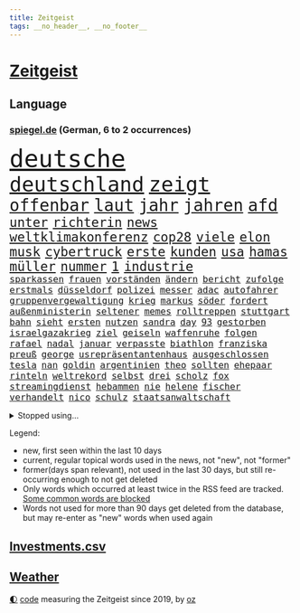 ```yaml
---
title: Zeitgeist
tags: __no_header__, __no_footer__
---
```


# [Zeitgeist](https://oliz.io/zeitgeist/)

## Language

<h3><a href="https://www.spiegel.de" target="_blank">spiegel.de</a> (German, 6 to 2 occurrences)</h3>
<p style="font-family:monospace">
<span style="font-size:32pt"><a href="news_links.html#deutsche" class="current">deutsche</a></span>
<br>
<span style="font-size:27pt"><a href="news_links.html#deutschland" class="current">deutschland</a></span>
<span style="font-size:27pt"><a href="news_links.html#zeigt" class="current">zeigt</a></span>
<br>
<span style="font-size:22pt"><a href="news_links.html#offenbar" class="current">offenbar</a></span>
<span style="font-size:22pt"><a href="news_links.html#laut" class="current">laut</a></span>
<span style="font-size:22pt"><a href="news_links.html#jahr" class="current">jahr</a></span>
<span style="font-size:22pt"><a href="news_links.html#jahren" class="current">jahren</a></span>
<span style="font-size:22pt"><a href="news_links.html#afd" class="current">afd</a></span>
<br>
<span style="font-size:17pt"><a href="news_links.html#unter" class="current">unter</a></span>
<span style="font-size:17pt"><a href="news_links.html#richterin" class="current">richterin</a></span>
<span style="font-size:17pt"><a href="news_links.html#news" class="current">news</a></span>
<span style="font-size:17pt"><a href="news_links.html#weltklimakonferenz" class="current">weltklimakonferenz</a></span>
<span style="font-size:17pt"><a href="news_links.html#cop28" class="current">cop28</a></span>
<span style="font-size:17pt"><a href="news_links.html#viele" class="current">viele</a></span>
<span style="font-size:17pt"><a href="news_links.html#elon" class="current">elon</a></span>
<span style="font-size:17pt"><a href="news_links.html#musk" class="current">musk</a></span>
<span style="font-size:17pt"><a href="news_links.html#cybertruck" class="current">cybertruck</a></span>
<span style="font-size:17pt"><a href="news_links.html#erste" class="current">erste</a></span>
<span style="font-size:17pt"><a href="news_links.html#kunden" class="current">kunden</a></span>
<span style="font-size:17pt"><a href="news_links.html#usa" class="current">usa</a></span>
<span style="font-size:17pt"><a href="news_links.html#hamas" class="current">hamas</a></span>
<span style="font-size:17pt"><a href="news_links.html#müller" class="current">müller</a></span>
<span style="font-size:17pt"><a href="news_links.html#nummer" class="current">nummer</a></span>
<span style="font-size:17pt"><a href="news_links.html#1" class="current">1</a></span>
<span style="font-size:17pt"><a href="news_links.html#industrie" class="current">industrie</a></span>
<br>
<span style="font-size:12pt"><a href="news_links.html#sparkassen" class="current">sparkassen</a></span>
<span style="font-size:12pt"><a href="news_links.html#frauen" class="current">frauen</a></span>
<span style="font-size:12pt"><a href="news_links.html#vorständen" class="new">vorständen</a></span>
<span style="font-size:12pt"><a href="news_links.html#ändern" class="current">ändern</a></span>
<span style="font-size:12pt"><a href="news_links.html#bericht" class="current">bericht</a></span>
<span style="font-size:12pt"><a href="news_links.html#zufolge" class="current">zufolge</a></span>
<span style="font-size:12pt"><a href="news_links.html#erstmals" class="current">erstmals</a></span>
<span style="font-size:12pt"><a href="news_links.html#düsseldorf" class="current">düsseldorf</a></span>
<span style="font-size:12pt"><a href="news_links.html#polizei" class="current">polizei</a></span>
<span style="font-size:12pt"><a href="news_links.html#messer" class="current">messer</a></span>
<span style="font-size:12pt"><a href="news_links.html#adac" class="current">adac</a></span>
<span style="font-size:12pt"><a href="news_links.html#autofahrer" class="current">autofahrer</a></span>
<span style="font-size:12pt"><a href="news_links.html#gruppenvergewaltigung" class="current">gruppenvergewaltigung</a></span>
<span style="font-size:12pt"><a href="news_links.html#krieg" class="current">krieg</a></span>
<span style="font-size:12pt"><a href="news_links.html#markus" class="current">markus</a></span>
<span style="font-size:12pt"><a href="news_links.html#söder" class="current">söder</a></span>
<span style="font-size:12pt"><a href="news_links.html#fordert" class="current">fordert</a></span>
<span style="font-size:12pt"><a href="news_links.html#außenministerin" class="current">außenministerin</a></span>
<span style="font-size:12pt"><a href="news_links.html#seltener" class="current">seltener</a></span>
<span style="font-size:12pt"><a href="news_links.html#memes" class="new">memes</a></span>
<span style="font-size:12pt"><a href="news_links.html#rolltreppen" class="new">rolltreppen</a></span>
<span style="font-size:12pt"><a href="news_links.html#stuttgart" class="current">stuttgart</a></span>
<span style="font-size:12pt"><a href="news_links.html#bahn" class="current">bahn</a></span>
<span style="font-size:12pt"><a href="news_links.html#sieht" class="current">sieht</a></span>
<span style="font-size:12pt"><a href="news_links.html#ersten" class="current">ersten</a></span>
<span style="font-size:12pt"><a href="news_links.html#nutzen" class="current">nutzen</a></span>
<span style="font-size:12pt"><a href="news_links.html#sandra" class="current">sandra</a></span>
<span style="font-size:12pt"><a href="news_links.html#day" class="current">day</a></span>
<span style="font-size:12pt"><a href="news_links.html#93" class="new">93</a></span>
<span style="font-size:12pt"><a href="news_links.html#gestorben" class="current">gestorben</a></span>
<span style="font-size:12pt"><a href="news_links.html#israelgazakrieg" class="current">israelgazakrieg</a></span>
<span style="font-size:12pt"><a href="news_links.html#ziel" class="current">ziel</a></span>
<span style="font-size:12pt"><a href="news_links.html#geiseln" class="current">geiseln</a></span>
<span style="font-size:12pt"><a href="news_links.html#waffenruhe" class="current">waffenruhe</a></span>
<span style="font-size:12pt"><a href="news_links.html#folgen" class="current">folgen</a></span>
<span style="font-size:12pt"><a href="news_links.html#rafael" class="new">rafael</a></span>
<span style="font-size:12pt"><a href="news_links.html#nadal" class="new">nadal</a></span>
<span style="font-size:12pt"><a href="news_links.html#januar" class="current">januar</a></span>
<span style="font-size:12pt"><a href="news_links.html#verpasste" class="current">verpasste</a></span>
<span style="font-size:12pt"><a href="news_links.html#biathlon" class="new">biathlon</a></span>
<span style="font-size:12pt"><a href="news_links.html#franziska" class="current">franziska</a></span>
<span style="font-size:12pt"><a href="news_links.html#preuß" class="new">preuß</a></span>
<span style="font-size:12pt"><a href="news_links.html#george" class="current">george</a></span>
<span style="font-size:12pt"><a href="news_links.html#usrepräsentantenhaus" class="current">usrepräsentantenhaus</a></span>
<span style="font-size:12pt"><a href="news_links.html#ausgeschlossen" class="current">ausgeschlossen</a></span>
<span style="font-size:12pt"><a href="news_links.html#tesla" class="current">tesla</a></span>
<span style="font-size:12pt"><a href="news_links.html#nan" class="new">nan</a></span>
<span style="font-size:12pt"><a href="news_links.html#goldin" class="current">goldin</a></span>
<span style="font-size:12pt"><a href="news_links.html#argentinien" class="current">argentinien</a></span>
<span style="font-size:12pt"><a href="news_links.html#theo" class="current">theo</a></span>
<span style="font-size:12pt"><a href="news_links.html#sollten" class="current">sollten</a></span>
<span style="font-size:12pt"><a href="news_links.html#ehepaar" class="current">ehepaar</a></span>
<span style="font-size:12pt"><a href="news_links.html#rinteln" class="new">rinteln</a></span>
<span style="font-size:12pt"><a href="news_links.html#weltrekord" class="current">weltrekord</a></span>
<span style="font-size:12pt"><a href="news_links.html#selbst" class="current">selbst</a></span>
<span style="font-size:12pt"><a href="news_links.html#drei" class="current">drei</a></span>
<span style="font-size:12pt"><a href="news_links.html#scholz" class="current">scholz</a></span>
<span style="font-size:12pt"><a href="news_links.html#fox" class="current">fox</a></span>
<span style="font-size:12pt"><a href="news_links.html#streamingdienst" class="new">streamingdienst</a></span>
<span style="font-size:12pt"><a href="news_links.html#hebammen" class="new">hebammen</a></span>
<span style="font-size:12pt"><a href="news_links.html#nie" class="current">nie</a></span>
<span style="font-size:12pt"><a href="news_links.html#helene" class="current">helene</a></span>
<span style="font-size:12pt"><a href="news_links.html#fischer" class="current">fischer</a></span>
<span style="font-size:12pt"><a href="news_links.html#verhandelt" class="current">verhandelt</a></span>
<span style="font-size:12pt"><a href="news_links.html#nico" class="current">nico</a></span>
<span style="font-size:12pt"><a href="news_links.html#schulz" class="new">schulz</a></span>
<span style="font-size:12pt"><a href="news_links.html#staatsanwaltschaft" class="current">staatsanwaltschaft</a></span>
</p>
<details>
<summary>Stopped using...</summary>
<p class="former" style="font-size:12pt">
diktator(1136) aktien(1135) schatten(1135) erscheinen(1134) rb(1134) belarus(1133) positiv(1133) schrieb(1133) gegenseitig(1132) reihe(1132) schwedische(1132) bisherige(1131) endet(1131) ermitteln(1131) geschichten(1131) gewaltige(1131) messi(1131) trauer(1131) wartet(1131) bayerns(1130) beenden(1130) beispielen(1130) belasten(1130) hört(1130) kolumnist(1130) kraftvoll(1130) kämpfte(1130) lobt(1130) persönliche(1130) standort(1130) tweet(1130) 24(1129) coronakrise(1129) fielen(1129) finanziell(1129) hubschrauber(1129) jagd(1129) vorzeitig(1129) christoph(1128) coronavirus(1128) ifoinstitut(1128) schön(1128) anschließend(1127) becker(1127) bsc(1127) erteilt(1127) la(1127) steigenden(1127) united(1127) verabschiedet(1127) einstieg(1126) enthüllt(1126) gewissen(1126) nahezu(1126) wählen(1126) 2017(1125) belgien(1125) geändert(1125) illegalen(1125) medikamente(1125) missbrauch(1125) zuge(1125) amerika(1124) crash(1124) sprecher(1124) steuern(1124) südafrika(1124) wohnhaus(1124) einreisen(1123) geflogen(1123) virus(1123) volksrepublik(1123) infektion(1122) streng(1122) vorgeworfen(1122) länge(1121) online(1121) philipp(1121) produzieren(1121) europäer(1120) gering(1120) rassistischen(1120) stärke(1120) stück(1120) verlierer(1120) 600(1119) claudia(1119) überholt(1119) distanziert(1118) einsetzen(1118) hotels(1118) spekuliert(1118) wochenlang(1118) filme(1117) inszeniert(1116) schaffte(1113) juristisch(1112) gesamten(1111) eingeleitet(1110) umgeht(1110) bäume(1109) frisch(1109) harten(1109) schrecken(1108) treiben(1108) begriff(1107) ereignisse(1107) herz(1107) hängen(1107) warm(1107) gelingen(1106) produkte(1106) tiefen(1106) uni(1106) vorgänger(1106) gemeinsames(1105) größere(1105) orten(1105) schneider(1105) dran(1103) profis(1103) einbruch(1101) papier(1100) nasa(1099) beitrag(1098) abhängig(1097) provoziert(1095) app(1094) smartphones(1091) hinweis(1090) ursprünglich(1084) entspannt(1081) überfordert(1078) rache(1069) maschinen(1066) stopp(1055) mallorca(1033) expräsidenten(1004) bekannter(1003) anfeindungen(995) josef(993) wolken(992) orte(968) strebt(968) gewalttat(940) schrumpft(865) sergej(865) norwegische(859) zugestimmt(851) fossilen(839) erfolglos(833) kollision(827) exil(819) nachspielzeit(818) erkrankte(814) erhofft(811) energiepreise(810) stehlen(809) liebsten(807) king(806) angestellten(798) versetzt(779) kunstwerke(770) erleben(763) beider(759) regierungschefin(756) magazin(751) geheimdienste(749) 74(746) ostdeutschland(742) roth(742) beliebt(738) verteidiger(738) schülerin(734) außenministerium(710) loch(706) ärztin(703) ruhrgebiet(698) buschmann(695) erschwert(685) klara(685) menschenrechtler(683) bat(679) soldat(671) überwachung(671) afrikanischen(649) heißen(648) einheiten(646) 62(643) verspätungen(633) stammen(629) vögel(626) vorab(624) sanktioniert(614) unsicher(610) eindrücke(608) kriegsverbrechen(605) riskant(605) söhne(603) finnische(600) besetzten(596) organisierte(596) ansturm(589) wiederaufbau(586) überlebenden(583) schlamm(561) umstände(561) verärgert(559) falscher(554) ehrt(551) harter(551) trocken(548) unterlag(547) luisa(546) weltverband(543) 79(541) kenia(539) lngterminal(538) dürre(531) konkurrenten(531) ausbauen(528) ernannt(528) verhaftung(526) anwältin(525) ulrich(522) misshandelt(519) führungskräfte(517) identifizieren(514) gegenwart(511) wohnmobil(511) republikanern(509) erobern(507) bekämpft(504) sehe(504) wozu(504) 81(499) dramatische(498) energieversorger(498) entschuldigen(497) tasche(497) extra(492) batterien(490) schwächelt(489) folgten(488) chinesen(480) neubauer(479) umweltschützer(475) regensburg(469) auszusetzen(463) importiert(463) wütet(459) studentin(457) spitzen(453) elefanten(448) atomkraftwerk(447) schmuck(442) antarktis(440) dunkle(433) bundesbank(429) kriminalität(429) machtmissbrauch(426) ersetzt(424) senioren(423) aufholjagd(419) laufende(418) hessischen(416) verwandelt(415) symbole(411) bestimmen(410) lionel(410) staatsmedien(410) klimaaktivistin(409) urteilt(404) sauber(402) tunesien(401) festgehalten(393) desinformation(389) mama(389) passagieren(389) absolviert(388) autorinnen(383) überzeugte(380) außenpolitik(379) operiert(378) beworfen(377) general(377) einheimische(376) psychisch(376) westküste(376) nächtlichen(372) geheim(365) inhalten(365) 500000(362) kampfjets(360) ig(359) metall(359) spielraum(353) gekostet(352) technologien(350) häufen(348) verlorenen(348) sound(347) jong(346) kritikern(346) pence(346) un(346) amtsgericht(345) anscheinend(344) hauses(343) gelsenkirchen(342) vorbereitung(342) verarbeiten(339) trauern(338) naturschützer(337) unmöglich(337) colorado(336) belgier(334) manipulierte(334) regierende(332) reformieren(331) exportieren(330) labor(330) aufgelöst(328) mittelpunkt(325) kulturstaatsministerin(324) sprint(323) unicef(321) chefredakteur(320) besonderer(319) nizza(316) öffentlichkeitswirksam(314) auflage(313) bußgeld(313) umzug(313) fassen(309) googles(309) nannte(309) sachsens(309) umstrittener(309) spezialkräfte(308) c(305) passanten(305) plätzen(303) brannten(301) fortan(298) miete(297) erhalt(294) nähert(294) veröffentlichten(294) bewahren(293) orthodoxe(289) bauministerin(288) geywitz(288) republikanische(288) vorstandschef(288) freiwillige(287) heran(286) juristischen(286) filmen(285) vermeintlicher(285) theoretisch(282) zögern(282) bildet(281) getötete(279) günstigen(279) antike(277) kennzeichnung(276) verschwundenen(276) wissler(276) usmedien(273) nordirland(272) vergiftet(271) nicola(269) tourist(267) befreiungsschlag(266) merklich(266) spiegelcartoonisten(266) außergewöhnlich(264) kaufte(264) unterbrechung(263) kaiser(262) leichtathletik(261) etappensieg(260) ausgewiesen(259) atmen(257) profifußballer(257) aufträge(256) reichelt(256) rezension(256) historisch(255) verstoß(255) konzernen(253) zyklon(252) #metoo(249) entweder(249) fakten(249) verstand(249) wirtschaftsleistung(249) ertrunken(248) milliardenschwere(248) verstärken(246) unweit(245) zeug(244) parks(243) björn(239) dringen(239) höcke(239) trainerin(239) gen(238) bestreiten(236) slowakei(236) kümmert(235) schauspielers(235) wüst(235) solidarisch(234) jordan(232) erfolgen(230) li(230) bauindustrie(229) konkurrent(229) sommerspielen(229) kommandeur(228) gefangen(227) kostenlosen(226) pool(225) tropensturm(225) 27jähriger(224) begeisterung(223) emotionen(222) prinzip(222) robin(222) boomt(221) dringt(221) unrealistisch(221) brown(220) technischer(220) 13jährige(219) adhs(219) halbiert(219) national(219) reuß(219) produkt(214) bangt(211) jim(211) umsetzbar(210) genutzte(209) matt(209) chaotisch(207) staatsschutz(207) fifapräsident(206) überlegungen(206) account(205) alltags(205) artenvielfalt(205) ermutigt(205) zusammenhängen(205) exkanzler(204) ferraripilot(204) christen(203) honig(203) mainzer(203) erneuern(199) kern(199) vertrauten(199) gouverneurin(193) starlink(193) yoga(193) dm(192) gästen(192) maus(192) haar(191) organisiert(190) look(189) kretschmer(188) berühmtesten(187) gelernt(186) reynolds(186) erregt(185) kuba(185) evakuierungen(184) pérez(184) sergio(184) drang(183) gegnern(182) institute(182) pioneer(182) kleben(181) drogenhandel(180) fertig(180) protestierten(180) beauftragt(179) eingeliefert(179) filmbranche(179) raisi(179) hauptrennen(177) costner(176) schockiert(176) strafverfolger(176) wutrede(176) schlucken(175) brutalen(174) gewahrsam(174) wählern(174) bestritten(172) wettert(172) zoff(171) ausrichten(170) bitter(170) serge(168) geopfert(166) mahnen(166) rekrutiert(166) nachbessern(165) organisationen(165) ford(164) morgens(164) verurteilen(164) würdigte(164) unterschätzen(163) geheimdiensten(162) interessenten(162) schenkte(162) babyboomer(160) stadtwerke(160) strafzettel(159) ausgeht(158) zurückbekommen(158) abschlusserklärung(157) wortwahl(157) grandios(156) mysteriöse(155) verschwendung(155) verzweifelte(155) blockierte(154) falschaussage(154) stock(153) einzigen(152) unbemerkt(152) falsches(151) liter(149) abschaffen(148) fahrscheine(148) fotovoltaik(148) abholzung(147) errichtet(147) gündoğan(147) i̇lkay(147) malibu(147) oldenburg(147) sonntagmorgen(147) amini(146) argentinische(146) chiphersteller(146) jina(146) mahsa(146) rampenlicht(145) gefecht(144) vereinfachen(143) verschärften(142) iris(141) reparaturen(141) sexismus(141) zielscheibe(141) anfragen(140) krönt(140) plakaten(140) spitzenfußball(139) wohlauf(138) anrichten(137) disqualifikation(137) rekordmann(137) schwimmer(136) verbraucherschützern(136) weltranglistenerste(136) aiwanger(135) havarierten(135) nations(135) vorne(135) erweist(134) ganzer(134) schoigu(134) neuschwanstein(133) absicherung(132) afdmann(132) autoherstellern(132) kreuzfahrtschiff(132) millionenschweren(132) aufzunehmen(130) populistischer(130) rekonstruiert(130) wettbewerbsfähigkeit(130) antisemitismusbeauftragter(129) zwangsarbeit(129) pur(128) reserven(128) travis(128) vielfalt(128) xiii(128) afdpolitiker(127) klimaneutralität(127) clans(126) spiegelgespräch(126) ärmelkanal(126) selbstoptimierung(125) umbauen(125) unterbunden(125) begriffe(124) blue(124) dfbfußballerinnen(124) dunkelsten(124) marokko(124) dumme(123) fußballstars(123) neuzugang(123) postbank(123) bildungsweg(122) randale(122) robust(122) wegbegleiter(122) norddeutschland(121) friedensgipfel(120) politikerinnen(120) spezialeinheiten(120) intimität(119) potenzieller(119) verkaufte(119) ausgehandelt(118) klassische(118) metropole(118) sainz(118) surfen(118) dagestan(117) thrones(117) abgelaufen(116) mutmaßliches(116) zeitgleich(116) brutaler(115) mietpreise(115) bundesligasaison(114) iw(114) moderieren(114) kürzung(113) spontan(113) zeitungsinterview(113) atlanta(112) aufräumen(112) geschieht(112) gewählte(112) reichsbürgergruppe(112) sven(112) unterschiedlicher(112) verweisen(112) bemerkenswerten(111) lissabon(111) festspielen(110) kelly(110) sabotage(109) schutzmacht(109) übergangsweise(109) hochgefahren(108) geleistet(107) unterhalt(107) beruhigt(106) entspannen(106) staatshilfen(106) tagessieg(106) beck(105) elektrogeräte(105) erpresst(105) supermärkten(105) fragte(104) strafbefehl(104) wagte(104) zerstückelte(104) angeworben(103) ölpreise(103) salzburger(102) trainers(102) visa(102) elternhaus(101) ablesen(100) gabor(100) grünheide(100) vize(99) gefährliches(98) teslawerk(98) demonstrativ(97) geprüft(97) hotspots(97) toren(97) verendet(97) halter(96) reis(96) schmutziger(96) campingplatz(95) durchzusetzen(95) faktor(95) ausgebildete(94) beflügelt(94) zensiert(94) algerien(92) baubranche(92) energieversorgung(92) innere(92) einflussreichsten(91) francis(91) geister(91) interessant(91) parlamentswahl(91) spaziergang(91) südsee(91) vanuatu(91) franken(90) giambruno(90) kimberly(90) konjunkturflaute(90) tagesthemen(90) teilzeit(90) umweltkatastrophe(90) vermuteten(90) anfangen(89) dribblings(89) kleinstadt(89) populär(89) rate(89) cte(88) eurozone(88) frachtschiffe(88) gehirnkrankheit(88) gregor(88) gysi(88) hardliner(88) horizont(88) sprachen(88) weimarer(88) matsch(87) debütant(86) disqualifiziert(86) geschäftsleute(86) sportpsychologe(86) vorhersagen(86) xabi(86) überqueren(86) clooney(85) digitalministerium(85) friedensformel(85) krachend(85) mitverschwörer(85) betrachten(84) einmarsch(84) eklatante(84) flügel(84) gegentor(84) teenagerin(84) volkspartei(84) eckart(83) fahnen(83) fußballweltverband(83) hirschhausen(83) platzverweise(83) tinder(83) vertrauenskrise(83) weiterregieren(83) akzeptanz(82) autokratie(82) bergauf(82) brandsaison(82) graben(82) lotterie(82) lotto(82) straßenblockade(82) verbrannten(82) bock(81) obdachlosen(81) rassismusvorwürfe(81) angesehen(80) flüchtete(80) flüsse(80) fußgänger(80) kräften(80) meryl(80) milliardäre(80) relativieren(80) schwäbische(80) streep(80) university(80) abschießen(79) drahtzieher(79) fight(79) plage(79) traumatisierten(79) traumhaften(79) vertuschen(79) minderjährigen(78) stützte(78) ansage(77) klimabewegung(77) passau(77) empfahl(76) motors(76) notfalls(76) 1989(75) alphabet(75) crazy(75) generalmajor(75) nägel(75) päppeln(75) sozialleistungsbetrug(75) stieß(75) unabwendbar(75) unterkunft(75) bestaunen(74) jugendwort(74) schöne(74) techkonzern(74) abschieberegeln(73) anfänger(73) arbeitskräftemangel(73) erweiterung(73) fahrrad(73) haftantritt(73) krankgeschrieben(73) moral(73) nowitzki(73) pannenflieger(73) wanken(73) nina(72) rassismuseklat(72) taiwanische(72) befinde(71) errungen(71) schroeder(71) sprengt(71) wochenstart(71) wohnungsnot(71) 1978(70) accounts(70) bürgerinnen(70) dunkel(70) existieren(70) gesendet(70) infineon(70) saisonpleite(70) sperrte(70) umgehend(70) usbotschaft(70) entgeht(69) guido(69) hassbotschaften(69) politikwissenschaftlerin(69) versorgungslage(69) werkstätten(69) ausgeweitet(68) brot(68) heilbronn(68) isar(68) küchenmesser(68) sarina(68) selbstüberschätzung(68) senkung(68) slowakische(68) zurecht(68) erkenne(67) gewinner(67) landtagsabgeordnete(67) literaturbetrieb(67) malta(67) neffen(67) selbstbild(67) spears'(67) suv(67) svp(67) weltbesten(67) lateinamerikas(66) massa(66) onlineportal(66) tempolimit(66) trinken(66) drachen(65) komplettes(65) populäre(65) quadratkilometer(65) rückenschmerzen(65) sendungen(65) strafrechtliche(65) tötungsdelikts(65) 83jährige(64) abwesenheit(64) ernährt(64) sofortigen(64) amtsmissbrauch(63) baustopp(63) erschlagen(63) halep(63) simona(63) ungefragt(63) wissenschaftliche(63) wochenarbeitszeit(63) block(62) eladly(62) fagr(62) gerechter(62) stach(62) einbürgerungen(61) herkunftsländer(61) ifoindex(61) intakte(61) oleksandr(61) schwergewichtsweltmeister(61) abspaltung(60) anläuft(60) strauß(60) streaminganbietern(60) luftschläge(59) verbraucherschutzministerium(59) verfasst(59) antisemitisches(58) exzesse(58) flugblattaffäre(58) grünem(58) manchem(58) maps(58) nachrichtensender(58) 56jährigen(57) extremist(57) glänzte(57) redaktionen(57) wildschweine(57) aperol(56) fca(56) lys(56) lünen(56) nordspanien(56) südafrikanischen(56) amateure(55) gesundheitsnotstand(55) istanbuler(55) kernkraftwerke(55) kolonialgebiet(55) lola(55) rückbau(55) tansania(55) deutschostafrika(54) kolonialzeit(54) kolonie(54) kz(54) nazivergleich(54) studentinnen(54) süßigkeiten(54) toptalent(54) umsetzt(54) überraschungen(54) hessenwahl(53) leitung(53) malers(53) update(53) bundestagsfraktion(52) traditionsreiche(52) wehrte(52) übertriebene(52) aufzuklären(51) einstand(51) formulierung(51) getöteter(51) memmingen(51) rechtspopulismus(51) römische(51) worin(51) antarktischer(50) cohen(50) fehlerhafte(50) gerald(50) organisatoren(50) sexualisierten(50) solidarisierten(50) solidaritätsbekundungen(50) aaron(49) anschein(49) auftritte(49) basketballsuperstar(49) freitagnachmittag(49) hafencity(49) krimineller(49) letztem(49) lobes(49) streitthema(49) bierzelt(48) bundesvorstand(48) fraktionsvorsitzenden(48) geformt(48) gegebenenfalls(48) gesünder(48) heusgen(48) hitzigen(48) mamas(48) music(48) mörderische(48) regierungschefs(48) sicherheitskonferenz(48) milliardenhilfen(47) verdrängt(47) crewmitglied(46) helge(46) kemmerich(46) schmutzigen(46) stellantis(46) toxisch(46) alaskas(45) detroit(45) glaubwürdigkeit(45) neuanfang(45) tatverdächtiger(45) trübe(45) weltweites(45) ägyptens(45) havanna(44) kubaner(44) repräsentantenhauses(44) zähne(44) einzelteile(43) mitgefühl(43) bayernafd(42) hilfsgütern(42) raumstation(42) regimes(42) sechsjähriger(42) unbarmherzigen(42) usbc(42) auslösen(41) himmelsspektakel(41) impfungen(41) oecd(41) ostukraine(41) paraderolle(41) abholung(40) besprüht(40) quatsch(40) raketeneinschlag(40) sanitäter(40) drüber(39) jessy(39) unovollversammlung(39) wellmer(39) anzunehmen(38) eingebürgert(38) geschaffen(38) haustür(38) industrieverband(38) knaus(38) schätze(38) spdinnenministerin(38) 22jährige(37) arnold(37) deutschlandpakt(37) führerscheinregeln(37) regelungen(37) 2004(36) a81(36) einseitig(36) eröffnung(36) fatale(36) großoffensive(36) kampfhandlungen(36) kelce(36) nikol(36) paschinjan(36) tieferen(36) unterboten(36) bistum(35) ewig(35) irreführende(35) nichtstun(35) strafprozess(35) immobilienkauf(34) intern(34) knüpfen(34) kochbuch(34) priesters(34) topstars(34) fico(33) fünfzigerjahre(33) exsoldat(32) umweltfreundlich(32) verwendens(32) dfbtrainerin(31) erschießen(31) ftx(31) fähigkeiten(31) geflutet(31) meldeten(31) sechsjährigen(31) fiktiven(30) portugiesische(30) schuster(30) sprengen(30) xis(30) bangladesch(29) hilflos(29) kriegen(29) profilieren(29) solarindustrie(29) galatasaray(28) glimpflich(28) mars(28) nordengland(28) produkten(28) robinhoodbaum(28) schweiger(28) til(28) vertrauensverlust(28) akademie(27) parteimitglieder(27) roma(27) seenotrettung(27) sinti(27) teslafabrik(27) usangaben(27) versuchtem(27) wilde(27) zank(27) ungewissheit(26) wettbewerbshüter(26) 37jähriger(25) 66(25) bevorzugt(25) exbildchefredakteur(25) financial(25) fühlten(25) havarien(25) augsburger(24) erkenntnissen(24) mithelfen(24) podcasts(23) zurückgezogen(23) arbeitsstunden(22) besorgen(22) grundsteuer(22) ukrainehilfen(22) umfassenden(22) unternehmerin(22) eugipfel(21) gegenwehr(21) hamasangreifer(21) hrubesch(21) louk(21) oswald(21) raketenangriffe(21) shani(21) siebte(21) white(21) friert(20) polizeieinsätze(20) schwarzarbeit(20) aida(19) attentat(19) morgengrauen(19) passantin(19) prosor(19) terrorattacke(19) wagt(19) bundesligapartie(18) dick(18) ex(18) innenhof(18) integrationsbeauftragte(18) kult(18) metro(18) milde(18) moralische(18) neuköllner(18) neunmal(18) regierungsbeteiligung(18) borrell(17) exchef(17) gehofft(17) reutersjournalist(17) terrorwarnstufe(17) videospielen(17) zuschauern(17) bodentruppen(16) eigenheit(16) eigenschaften(16) fdpminister(16) hamasangriffe(16) nordwesten(16) schmerzen(16) vertrieben(16) votierten(16) 14000(15) angreifern(15) eure(15) gekippt(15) geschockt(15) katastrophale(15) paartherapeut(15) riefen(15) sexy(15) befrieden(14) bombendrohungen(14) erreger(14) hierher(14) hochrechnung(14) nahrungsmittel(14) rettungsdienst(14) schürt(14) sofia(14) wild(14) drittem(13) enthält(13) hamaschef(13) hamassprecher(13) ingo(13) katars(13) notbremsung(13) ostküste(13) zeitumstellung(13) emir(12) klug(12) resultierenden(12) 90000(11) bekanntester(11) hamasterrors(11) inspiration(11) israelischlibanesischer(11) schockzustand(11) verkleiden(11)
</p>
</details>
<p>Legend:
<ul>
<li><span class="new">new</span>, first seen within the last 10 days</li>
<li><span class="current">current</span>, regular topical words used in the news, not "new", not "former"</li>
<li><span class="former">former(days span relevant)</span>, not used in the last 30 days, but still re-occurring enough to not get deleted</li>
<li>Only words which occurred at least twice in the RSS feed are tracked. <a href="language/filters.py">Some common words are blocked</a></li>
<li>Words not used for more than 90 days get deleted from the database, but may re-enter as "new" words when used again</li>
</ul>
</p>

## [Investments](investments.html)[.csv](investments.csv)

## [Weather](weather.html)

<footer>
<a href="javascript:toggleTheme()" class="nav">🌓</a>
<a href="https://github.com/ooz/zeitgeist">code</a> measuring the Zeitgeist since 2019, by <a href="https://oliz.io">oz</a>
</footer>
